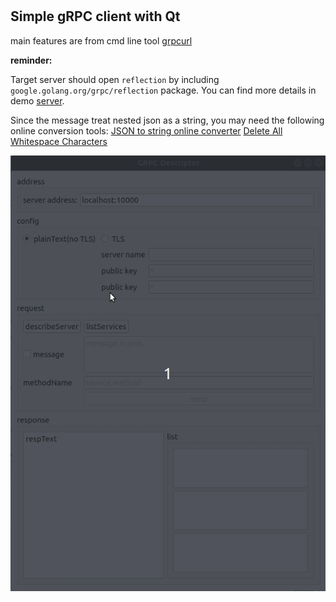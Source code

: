 #

## Simple gRPC client with Qt

main features are from cmd line tool [grpcurl](https://github.com/fullstorydev/grpcurl)

**reminder:**

Target server should open `reflection` by including `google.golang.org/grpc/reflection` package.
You can find more details in demo [server](server/server.go).

Since the message treat nested json as a string, you may need the following online conversion tools:
[JSON to string online converter](https://tools.knowledgewalls.com/jsontostring)
[Delete All Whitespace Characters](https://www.browserling.com/tools/remove-all-whitespace)

![demo](imgs/demo.gif)
